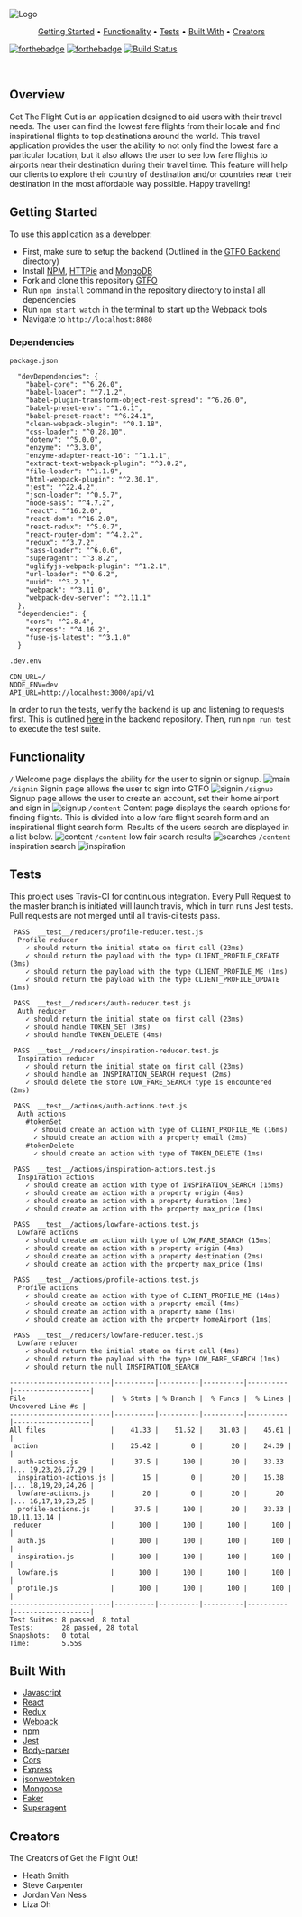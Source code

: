 ![Logo](./src/assets/logo.png)

<p align="center">
  <a href="#getting-started">Getting Started</a> •
  <a href="#functionality">Functionality</a> •
  <a href="#tests">Tests</a> •
  <a href="#built-with">Built With</a> •
  <a href="#creators">Creators</a>
</p>

[![forthebadge](https://forthebadge.com/images/badges/made-with-javascript.svg)](https://forthebadge.com) [![forthebadge](https://forthebadge.com/images/badges/built-with-love.svg)](https://forthebadge.com) [![Build Status](https://travis-ci.org/Get-the-flight-out/EJ-frontend.svg?branch=master)](https://travis-ci.org/Get-the-flight-out/EJ-frontend)

<br>

## Overview
Get The Flight Out is an application designed to aid users with their travel needs. The user can find the lowest fare flights from their locale and find inspirational flights to top destinations around the world. This travel application provides the user the ability to not only find the lowest fare a particular location, but it also allows the user to see low fare flights to airports near their destination during their travel time. This feature will help our clients to explore their country of destination and/or countries near their destination in the most affordable way possible. Happy traveling!

## Getting Started
To use this application as a developer:
* First, make sure to setup the backend (Outlined in the [GTFO Backend](https://github.com/Get-the-flight-out/EJ-backend) directory)
* Install [NPM](https://www.npmjs.com/get-npm), [HTTPie](https://httpie.org/) and [MongoDB](https://docs.mongodb.com/manual/administration/install-enterprise/)
* Fork and clone this repository [GTFO](https://github.com/Get-the-flight-out/EJ-backend)
* Run `npm install` command in the repository directory to install all dependencies
* Run `npm start watch` in the terminal to start up the Webpack tools
* Navigate to `http://localhost:8080`


### Dependencies
`package.json`
```
  "devDependencies": {
    "babel-core": "^6.26.0",
    "babel-loader": "^7.1.2",
    "babel-plugin-transform-object-rest-spread": "^6.26.0",
    "babel-preset-env": "^1.6.1",
    "babel-preset-react": "^6.24.1",
    "clean-webpack-plugin": "^0.1.18",
    "css-loader": "^0.28.10",
    "dotenv": "^5.0.0",
    "enzyme": "^3.3.0",
    "enzyme-adapter-react-16": "^1.1.1",
    "extract-text-webpack-plugin": "^3.0.2",
    "file-loader": "^1.1.9",
    "html-webpack-plugin": "^2.30.1",
    "jest": "^22.4.2",
    "json-loader": "^0.5.7",
    "node-sass": "^4.7.2",
    "react": "^16.2.0",
    "react-dom": "^16.2.0",
    "react-redux": "^5.0.7",
    "react-router-dom": "^4.2.2",
    "redux": "^3.7.2",
    "sass-loader": "^6.0.6",
    "superagent": "^3.8.2",
    "uglifyjs-webpack-plugin": "^1.2.1",
    "url-loader": "^0.6.2",
    "uuid": "^3.2.1",
    "webpack": "^3.11.0",
    "webpack-dev-server": "^2.11.1"
  },
  "dependencies": {
    "cors": "^2.8.4",
    "express": "^4.16.2",
    "fuse-js-latest": "^3.1.0"
  }
```

`.dev.env`
```
CDN_URL=/
NODE_ENV=dev
API_URL=http://localhost:3000/api/v1
```

In order to run the tests, verify the backend is up and listening to requests first. This is outlined [here](https://github.com/Get-the-flight-out/EJ-backend) in the backend repository. Then, run `npm run test` to execute the test suite.

## Functionality
`/` Welcome page displays the ability for the user to signin or signup.
![main](./image/readme/main.png)
`/signin` Signin page allows the user to sign into GTFO
![signin](./image/readme/signin.png)
`/signup` Signup page allows the user to create an account, set their home airport and sign in
![signup](./image/readme/signup.png)
`/content` Content page displays the search options for finding flights. This is divided into a low fare flight search form and an inspirational flight search form. Results of the users search are displayed in a list below.
![content](./image/readme/content.png)
`/content` low fair search results
![searches](./image/readme/searchresults.png)
`/content` inspiration search
![inspiration](./image/readme/inspirationsearch.png)

## Tests
This project uses Travis-CI for continuous integration. Every Pull Request to the master branch is initiated will launch travis, which in turn runs Jest tests. Pull requests are not merged until all travis-ci tests pass.
```
 PASS  __test__/reducers/profile-reducer.test.js
  Profile reducer
    ✓ should return the initial state on first call (23ms)
    ✓ should return the payload with the type CLIENT_PROFILE_CREATE (3ms)
    ✓ should return the payload with the type CLIENT_PROFILE_ME (1ms)
    ✓ should return the payload with the type CLIENT_PROFILE_UPDATE (1ms)

 PASS  __test__/reducers/auth-reducer.test.js
  Auth reducer
    ✓ should return the initial state on first call (23ms)
    ✓ should handle TOKEN_SET (3ms)
    ✓ should handle TOKEN_DELETE (4ms)

 PASS  __test__/reducers/inspiration-reducer.test.js
  Inspiration reducer
    ✓ should return the initial state on first call (23ms)
    ✓ should handle an INSPIRATION_SEARCH request (2ms)
    ✓ should delete the store LOW_FARE_SEARCH type is encountered (2ms)

 PASS  __test__/actions/auth-actions.test.js
  Auth actions
    #tokenSet
      ✓ should create an action with type of CLIENT_PROFILE_ME (16ms)
      ✓ should create an action with a property email (2ms)
    #tokenDelete
      ✓ should create an action with type of TOKEN_DELETE (1ms)

 PASS  __test__/actions/inspiration-actions.test.js
  Inspiration actions
    ✓ should create an action with type of INSPIRATION_SEARCH (15ms)
    ✓ should create an action with a property origin (4ms)
    ✓ should create an action with a property duration (1ms)
    ✓ should create an action with the property max_price (1ms)

 PASS  __test__/actions/lowfare-actions.test.js
  Lowfare actions
    ✓ should create an action with type of LOW_FARE_SEARCH (15ms)
    ✓ should create an action with a property origin (4ms)
    ✓ should create an action with a property destination (2ms)
    ✓ should create an action with the property max_price (1ms)

 PASS  __test__/actions/profile-actions.test.js
  Profile actions
    ✓ should create an action with type of CLIENT_PROFILE_ME (14ms)
    ✓ should create an action with a property email (4ms)
    ✓ should create an action with a property name (1ms)
    ✓ should create an action with the property homeAirport (1ms)

 PASS  __test__/reducers/lowfare-reducer.test.js
  Lowfare reducer
    ✓ should return the initial state on first call (4ms)
    ✓ should return the payload with the type LOW_FARE_SEARCH (1ms)
    ✓ should return the null INSPIRATION_SEARCH

-------------------------|----------|----------|----------|----------|-------------------|
File                     |  % Stmts | % Branch |  % Funcs |  % Lines | Uncovered Line #s |
-------------------------|----------|----------|----------|----------|-------------------|
All files                |    41.33 |    51.52 |    31.03 |    45.61 |                   |
 action                  |    25.42 |        0 |       20 |    24.39 |                   |
  auth-actions.js        |     37.5 |      100 |       20 |    33.33 |... 19,23,26,27,29 |
  inspiration-actions.js |       15 |        0 |       20 |    15.38 |... 18,19,20,24,26 |
  lowfare-actions.js     |       20 |        0 |       20 |       20 |... 16,17,19,23,25 |
  profile-actions.js     |     37.5 |      100 |       20 |    33.33 |       10,11,13,14 |
 reducer                 |      100 |      100 |      100 |      100 |                   |
  auth.js                |      100 |      100 |      100 |      100 |                   |
  inspiration.js         |      100 |      100 |      100 |      100 |                   |
  lowfare.js             |      100 |      100 |      100 |      100 |                   |
  profile.js             |      100 |      100 |      100 |      100 |                   |
-------------------------|----------|----------|----------|----------|-------------------|
Test Suites: 8 passed, 8 total
Tests:       28 passed, 28 total
Snapshots:   0 total
Time:        5.55s
```

## Built With
* [Javascript](https://www.javascript.com/)
* [React](https://reactjs.org/)
* [Redux](https://redux.js.org/)
* [Webpack](https://webpack.js.org/)
* [npm](https://www.npmjs.com/)
* [Jest](https://www.npmjs.com/package/jest)
* [Body-parser](https://www.npmjs.com/package/body-parser)
* [Cors](https://www.npmjs.com/package/cors)
* [Express](https://www.npmjs.com/package/express)
* [jsonwebtoken](https://www.npmjs.com/package/json-web-token)
* [Mongoose](http://mongoosejs.com/docs/api.html)
* [Faker](https://www.npmjs.com/package/Faker)
* [Superagent](https://www.npmjs.com/package/superagent)

## Creators
The Creators of Get the Flight Out!

<!-- TODO: need some pics, bios, GH and Linkedin links! -->

* Heath Smith
* Steve Carpenter
* Jordan Van Ness
* Liza Oh
